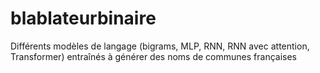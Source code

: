 # blablateurbinaire
 Différents modèles de langage (bigrams, MLP, RNN, RNN avec attention, Transformer) entraînés à générer des noms de communes françaises
